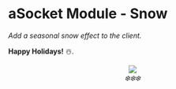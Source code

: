 # aSocket Module - Snow
*Add a seasonal snow effect to the client.*

**Happy Holidays!** ☃️.

<p align="center">  
	<img src="https://i.imgur.com/NHSZEfK.gif">
	<br>  
	<i>❄️❄️❄️</i>
</p>
